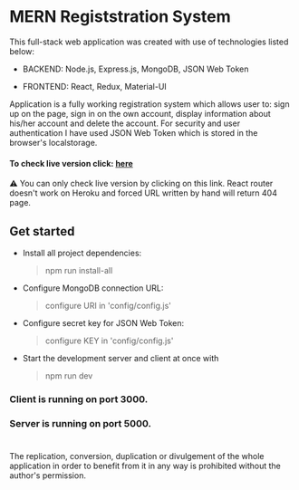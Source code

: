 # MERN Registstration System

This full-stack web application was created with use of technologies listed below:

- BACKEND:
Node.js, Express.js, MongoDB, JSON Web Token

- FRONTEND:
React, Redux, Material-UI

Application is a fully working registration system which allows user to: sign up on the page, sign in on the own account, display information about his/her account and delete the account. For security and user authentication I have used JSON Web Token which is stored in the browser's localstorage.

#### To check live version click: [here](https://ms-mern-registration-system.herokuapp.com/)

⚠️ You can only check live version by clicking on this link. React router doesn't work on Heroku and forced URL written by hand will return 404 page.

## Get started

- Install all project dependencies:

  > npm run install-all

- Configure MongoDB connection URL:

  > configure URI in 'config/config.js'

- Configure secret key for JSON Web Token:

  > configure KEY in 'config/config.js'

- Start the development server and client at once with

  > npm run dev

### Client is running on port 3000.
### Server is running on port 5000.

#
The replication, conversion, duplication or divulgement of the whole application in order to benefit from it in any way is prohibited without the author's permission.

